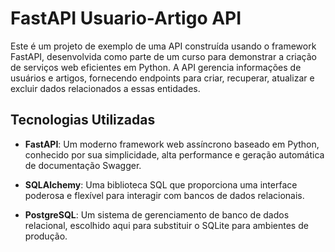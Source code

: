 # FastAPI Usuario-Artigo API

Este é um projeto de exemplo de uma API construída usando o framework FastAPI, desenvolvida como parte de um curso para demonstrar a criação de serviços web eficientes em Python. A API gerencia informações de usuários e artigos, fornecendo endpoints para criar, recuperar, atualizar e excluir dados relacionados a essas entidades.

## Tecnologias Utilizadas

- **FastAPI**: Um moderno framework web assíncrono baseado em Python, conhecido por sua simplicidade, alta performance e geração automática de documentação Swagger.

- **SQLAlchemy**: Uma biblioteca SQL que proporciona uma interface poderosa e flexível para interagir com bancos de dados relacionais.

- **PostgreSQL**: Um sistema de gerenciamento de banco de dados relacional, escolhido aqui para substituir o SQLite para ambientes de produção.
